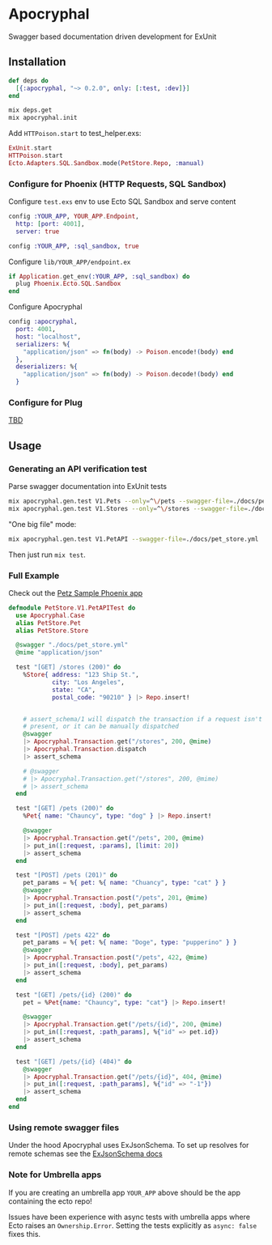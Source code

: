 # Apocryphal

Swagger based documentation driven development for ExUnit

## Installation

```elixir
def deps do
  [{:apocryphal, "~> 0.2.0", only: [:test, :dev]}]
end
```

```bash
mix deps.get
mix apocryphal.init
```

Add `HTTPoison.start` to test_helper.exs:

```elixir
ExUnit.start
HTTPoison.start
Ecto.Adapters.SQL.Sandbox.mode(PetStore.Repo, :manual)
```

### Configure for Phoenix (HTTP Requests, SQL Sandbox)

Configure `test.exs` env to use Ecto SQL Sandbox and serve content

```elixir
config :YOUR_APP, YOUR_APP.Endpoint,
  http: [port: 4001],
  server: true

config :YOUR_APP, :sql_sandbox, true
```

Configure `lib/YOUR_APP/endpoint.ex`
```elixir
if Application.get_env(:YOUR_APP, :sql_sandbox) do
  plug Phoenix.Ecto.SQL.Sandbox
end
```

Configure Apocryphal

```elixir
config :apocryphal,
  port: 4001,
  host: "localhost",
  serializers: %{
    "application/json" => fn(body) -> Poison.encode!(body) end
  },
  deserializers: %{
    "application/json" => fn(body) -> Poison.decode!(body) end
  }
```

### Configure for Plug

[TBD](https://github.com/coryodaniel/apocryphal/issues/4)


## Usage

### Generating an API verification test

Parse swagger documentation into ExUnit tests
```bash
mix apocryphal.gen.test V1.Pets --only=^\/pets --swagger-file=./docs/pet_store.yml
mix apocryphal.gen.test V1.Stores --only=^\/stores --swagger-file=./docs/pet_store.yml
```

"One big file" mode:
```bash
mix apocryphal.gen.test V1.PetAPI --swagger-file=./docs/pet_store.yml
```

Then just run `mix test`.

### Full Example

Check out the [Petz Sample Phoenix app](http://github.com/coryodaniel/petz)


```elixir
defmodule PetStore.V1.PetAPITest do
  use Apocryphal.Case
  alias PetStore.Pet
  alias PetStore.Store

  @swagger "./docs/pet_store.yml"
  @mime "application/json"

  test "[GET] /stores (200)" do
    %Store{ address: "123 Ship St.",
            city: "Los Angeles",
            state: "CA",
            postal_code: "90210" } |> Repo.insert!


    # assert_schema/1 will dispatch the transaction if a request isn't
    # present, or it can be manually dispatched
    @swagger
    |> Apocryphal.Transaction.get("/stores", 200, @mime)
    |> Apocryphal.Transaction.dispatch
    |> assert_schema

    # @swagger
    # |> Apocryphal.Transaction.get("/stores", 200, @mime)
    # |> assert_schema
  end

  test "[GET] /pets (200)" do
    %Pet{ name: "Chauncy", type: "dog" } |> Repo.insert!

    @swagger
    |> Apocryphal.Transaction.get("/pets", 200, @mime)
    |> put_in([:request, :params], [limit: 20])
    |> assert_schema
  end

  test "[POST] /pets (201)" do
    pet_params = %{ pet: %{ name: "Chuancy", type: "cat" } }
    @swagger
    |> Apocryphal.Transaction.post("/pets", 201, @mime)
    |> put_in([:request, :body], pet_params)
    |> assert_schema
  end

  test "[POST] /pets 422" do
    pet_params = %{ pet: %{ name: "Doge", type: "pupperino" } }
    @swagger
    |> Apocryphal.Transaction.post("/pets", 422, @mime)
    |> put_in([:request, :body], pet_params)
    |> assert_schema
  end

  test "[GET] /pets/{id} (200)" do
    pet = %Pet{name: "Chauncy", type: "cat"} |> Repo.insert!

    @swagger
    |> Apocryphal.Transaction.get("/pets/{id}", 200, @mime)
    |> put_in([:request, :path_params], %{"id" => pet.id})
    |> assert_schema
  end

  test "[GET] /pets/{id} (404)" do
    @swagger
    |> Apocryphal.Transaction.get("/pets/{id}", 404, @mime)
    |> put_in([:request, :path_params], %{"id" => "-1"})
    |> assert_schema
  end
end
```

### Using remote swagger files

Under the hood Apocryphal uses ExJsonSchema. To set up resolves for remote schemas see the [ExJsonSchema docs](https://github.com/jonasschmidt/ex_json_schema#installation)


### Note for Umbrella apps

If you are creating an umbrella app `YOUR_APP` above should be the app containing the ecto repo!

Issues have been experience with async tests with umbrella apps where Ecto raises an `Ownership.Error`. Setting the tests explicitly as `async: false` fixes this.

